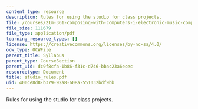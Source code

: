 ```yaml
---
content_type: resource
description: Rules for using the studio for class projects.
file: /courses/21m-361-composing-with-computers-i-electronic-music-composition-spring-2008/400ce8d8b37992a8608a551032bdf9bb_studio_rules.pdf
file_size: 111679
file_type: application/pdf
learning_resource_types: []
license: https://creativecommons.org/licenses/by-nc-sa/4.0/
ocw_type: OCWFile
parent_title: Syllabus
parent_type: CourseSection
parent_uid: dc9f8cfa-1b86-f31c-d746-bbac23a6ecec
resourcetype: Document
title: studio_rules.pdf
uid: 400ce8d8-b379-92a8-608a-551032bdf9bb
---
```

Rules for using the studio for class projects.